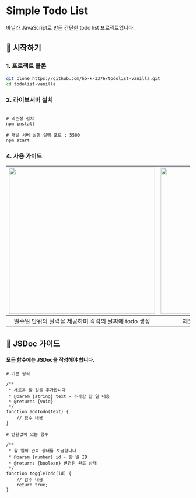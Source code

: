 # Simple Todo List

바닐라 JavaScript로 만든 간단한 todo list 프로젝트입니다.

## 🚀 시작하기

### 1. 프로젝트 클론

```bash
git clone https://github.com/hb-k-3376/todolist-vanilla.git
cd todolist-vanilla
```

### 2. 라이브서버 설치

```

# 의존성 설치
npm install

# 개발 서버 실행 실행 포트 : 5500
npm start
```


### 4. 사용 가이드

| <img src="https://github.com/user-attachments/assets/b5622088-5b09-4339-9ce8-4b8c2fc3640e" width=400 /> | <img src="https://github.com/user-attachments/assets/307565aa-dfe3-4667-9db4-0ebaf36ba826"  width=400 /> | <img src="https://github.com/user-attachments/assets/a04aafcb-dc49-4a7e-aa37-ca6631803b91"   width=400/> |
|:--:|:--:|:--:|
| 일주일 단위의 달력을 제공하며 각각의 날짜에 todo 생성| 체크박스를 통해 todo 관리 및 미완료 알림 | 오른쪽 상단의 프로그래스바에 해당 날짜의 달성률 확인|


## 📖 JSDoc 가이드

#### 모든 함수에는 JSDoc을 작성해야 합니다.

```
# 기본 형식

/**
 * 새로운 할 일을 추가합니다
 * @param {string} text - 추가할 할 일 내용
 * @returns {void}
 */
function addTodo(text) {
    // 함수 내용
}

# 반환값이 있는 함수

/**
 * 할 일의 완료 상태를 토글합니다
 * @param {number} id - 할 일 ID
 * @returns {boolean} 변경된 완료 상태
 */
function toggleTodo(id) {
    // 함수 내용
    return true;
}

```

